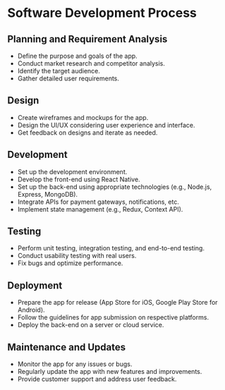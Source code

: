 # Software Development Process

## Planning and Requirement Analysis
- Define the purpose and goals of the app.
- Conduct market research and competitor analysis.
- Identify the target audience.
- Gather detailed user requirements.

## Design
- Create wireframes and mockups for the app.
- Design the UI/UX considering user experience and interface.
- Get feedback on designs and iterate as needed.

## Development
- Set up the development environment.
- Develop the front-end using React Native.
- Set up the back-end using appropriate technologies (e.g., Node.js, Express, MongoDB).
- Integrate APIs for payment gateways, notifications, etc.
- Implement state management (e.g., Redux, Context API).

## Testing
- Perform unit testing, integration testing, and end-to-end testing.
- Conduct usability testing with real users.
- Fix bugs and optimize performance.

## Deployment
- Prepare the app for release (App Store for iOS, Google Play Store for Android).
- Follow the guidelines for app submission on respective platforms.
- Deploy the back-end on a server or cloud service.

## Maintenance and Updates
- Monitor the app for any issues or bugs.
- Regularly update the app with new features and improvements.
- Provide customer support and address user feedback.
